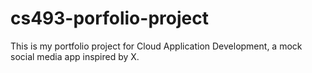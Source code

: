 # cs493-porfolio-project
This is my portfolio project for Cloud Application Development, a mock social media app inspired by X.
